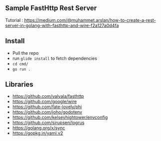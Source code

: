 ## Sample FastHttp Rest Server

Tutorial : https://medium.com/@muhammet.arslan/how-to-create-a-rest-server-in-golang-with-fasthttp-and-wire-f2a127a0d4fa

## Install

- Pull the repo
- run `glide install` to fetch dependencies
- `cd cmd/`
- `go run .`

## Libraries

- https://github.com/valyala/fasthttp
- https://github.com/google/wire
- https://github.com/fate-lovely/phi
- https://github.com/joho/godotenv
- https://github.com/kelseyhightower/envconfig
- https://github.com/sirupsen/logrus
- https://golang.org/x/sync
- https://gopkg.in/yaml.v2
